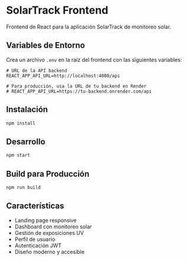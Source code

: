 # SolarTrack Frontend

Frontend de React para la aplicación SolarTrack de monitoreo solar.

## Variables de Entorno

Crea un archivo `.env` en la raíz del frontend con las siguientes variables:

```env
# URL de la API backend
REACT_APP_API_URL=http://localhost:4000/api

# Para producción, usa la URL de tu backend en Render
# REACT_APP_API_URL=https://tu-backend.onrender.com/api
```

## Instalación

```bash
npm install
```

## Desarrollo

```bash
npm start
```

## Build para Producción

```bash
npm run build
```

## Características

- Landing page responsive
- Dashboard con monitoreo solar
- Gestión de exposiciones UV
- Perfil de usuario
- Autenticación JWT
- Diseño moderno y accesible 